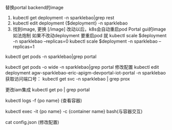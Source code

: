替换portal backend的image
1. kubectl get deployment -n sparklebao|grep rest
2. kubectl edit deployment {$deployment} -n sparklebao
3. 找到image, 更换  [/image]
改动以后，k8s会自动重启pod
Portal gui的image如法炮制
如果不改动deployment 要重启pod 就
kubectl scale $deployment -n sparklebao –replicas=0
kubectl scale $deployment -n sparklebao –replicas=1


kubectl get pods -n sparklebao|grep portal

kubectl get pods -o wide -n sparklebao|grep portal
修改配置
kubectl edit deployment agw-sparklebao-eric-apigm-devportal-iot-portal -n sparklebao
获取访问端口号：
kubectl get svc -n sparklebao | grep prox



更改iam集成
kubectl get po | grep portal

kubectl logs -f {po name} (查看容器)

kubectl exec -it {po name} -c {container name} bash(与容器交互)

cat config.json (修改配置)



